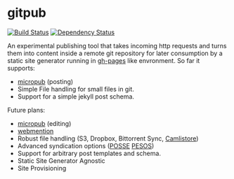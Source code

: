 gitpub
======

[![Build Status](https://travis-ci.org/bcomnes/gitpub.svg)](https://travis-ci.org/bcomnes/gitpub)
[![Dependency Status](https://gemnasium.com/bcomnes/gitpub.svg)](https://gemnasium.com/bcomnes/gitpub)


An experimental publishing tool that takes incoming http requests and turns them into content inside a remote git repository for later consumption by a static site generator running in [gh-pages](https://pages.github.com/) like envronment.  So far it supports:

- [micropub](http://indiewebcamp.com/micropub) (posting)
- Simple File handling for small files in git.
- Support for a simple jekyll post schema.

Future plans:

- [micropub](http://indiewebcamp.com/micropub) (editing)
- [webmention](http://indiewebcamp.com/micropub)
- Robust file handling (S3, Dropbox, Bittorrent Sync, [Camlistore](https://camlistore.org/))
- Advanced syndication options ([POSSE]() [PESOS]())
- Support for arbitrary post templates and schema.
- Static Site Generator Agnostic
- Site Provisioning

